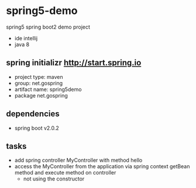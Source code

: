 # spring5-demo
spring5 spring boot2 demo project

- ide intellij
- java 8
## spring initializr http://start.spring.io 
- project type: maven
- group: net.gospring
- artifact name: spring5demo
- package net.gospring
## dependencies
* spring boot v2.0.2
 
## tasks
- add spring controller MyController with method hello
- access the MyController from the application via spring context getBean method and execute method on controller
  - not using the constructor
